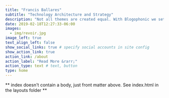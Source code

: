 ```yaml
---
title: "Francis Ballares"
subtitle: "Technology Architecture and Strategy"
description: "Not all themes are created equal. With Blogophonic we set out to create a clean theme with the right features for a serious blog. We also wanted Blogophonic to be a pleasure to modify, so we built it with Tachyons, CSS Grid and packed it full of configurable options."
date: 2019-02-18T12:27:33-06:00
images:
  - img/revoir.jpg
image_left: true
text_align_left: false
show_social_links: true # specify social accounts in site config
show_action_link: true
action_link: /about
action_label: "Read More &rarr;"
action_type: text # text, button
type: home
---
```


** index doesn't contain a body, just front matter above.
See index.html in the layouts folder **
